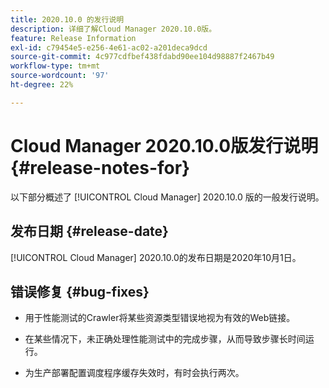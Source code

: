 ```yaml
---
title: 2020.10.0 的发行说明
description: 详细了解Cloud Manager 2020.10.0版。
feature: Release Information
exl-id: c79454e5-e256-4e61-ac02-a201deca9dcd
source-git-commit: 4c977cdfbef438fdabd90ee104d98887f2467b49
workflow-type: tm+mt
source-wordcount: '97'
ht-degree: 22%

---
```


# Cloud Manager 2020.10.0版发行说明 {#release-notes-for}

以下部分概述了 [!UICONTROL Cloud Manager] 2020.10.0 版的一般发行说明。

## 发布日期 {#release-date}

[!UICONTROL Cloud Manager] 2020.10.0的发布日期是2020年10月1日。

## 错误修复 {#bug-fixes}

* 用于性能测试的Crawler将某些资源类型错误地视为有效的Web链接。

* 在某些情况下，未正确处理性能测试中的完成步骤，从而导致步骤长时间运行。

* 为生产部署配置调度程序缓存失效时，有时会执行两次。

